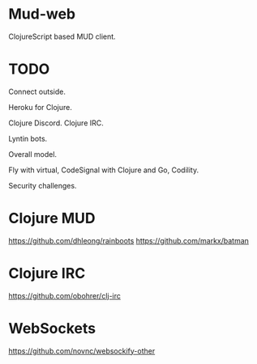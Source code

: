 # Mud-web

ClojureScript based MUD client.

# TODO

Connect outside.

Heroku for Clojure.

Clojure Discord.
Clojure IRC.

Lyntin bots.

Overall model.

Fly with virtual, CodeSignal with Clojure and Go, Codility.

Security challenges.

# Clojure MUD
https://github.com/dhleong/rainboots
https://github.com/markx/batman

# Clojure IRC
https://github.com/obohrer/clj-irc

# WebSockets
https://github.com/novnc/websockify-other
